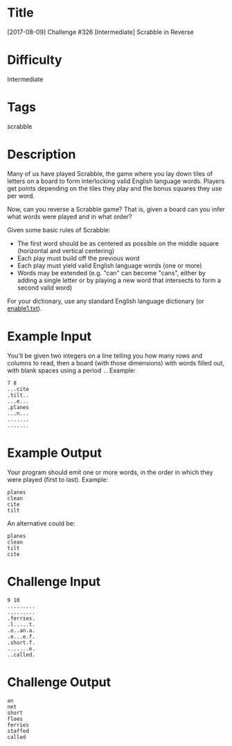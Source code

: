 # Title

[2017-08-09] Challenge #326 [Intermediate] Scrabble in Reverse

# Difficulty

Intermediate

# Tags

scrabble

# Description

Many of us have played Scrabble, the game where you lay down tiles of letters on a board to form interlocking valid English language words. Players get points depending on the tiles they play and the bonus squares they use per word. 

Now, can you reverse a Scrabble game? That is, given a board can you infer what words were played and in what order?

Given some basic rules of Scrabble:

- The first word should be as centered as possible on the middle square (horizontal and vertical centering)
- Each play must build off the previous word
- Each play must yield valid English language words (one or more)
- Words may be extended (e.g. "can" can become "cans", either by adding a single letter or by playing a new word that intersects to form a second valid word)

For your dictionary, use any standard English language dictionary (or [enable1.txt](https://github.com/dolph/dictionary/blob/master/enable1.txt)).

# Example Input

You'll be given two integers on a line telling you how many rows and columns to read, then a board (with those dimensions) with words filled out, with blank spaces using a period `.`. Example:

	7 8
	...cite
	.tilt..
	...e...
	.planes
	...n...
	.......
	.......

# Example Output

Your program should emit one or more words, in the order in which they were played (first to last). Example:

	planes
	clean
	cite
	tilt

An alternative could be:

	planes
	clean
	tilt
	cite

# Challenge Input


	9 10
	.........
	.........
	.ferries.
	.l.....t.
	.o..an.a.
	.e...e.f.
	.short.f.
	.......e.
	..called.

# Challenge Output

	an
	net
	short
	floes
	ferries
	staffed
	called
